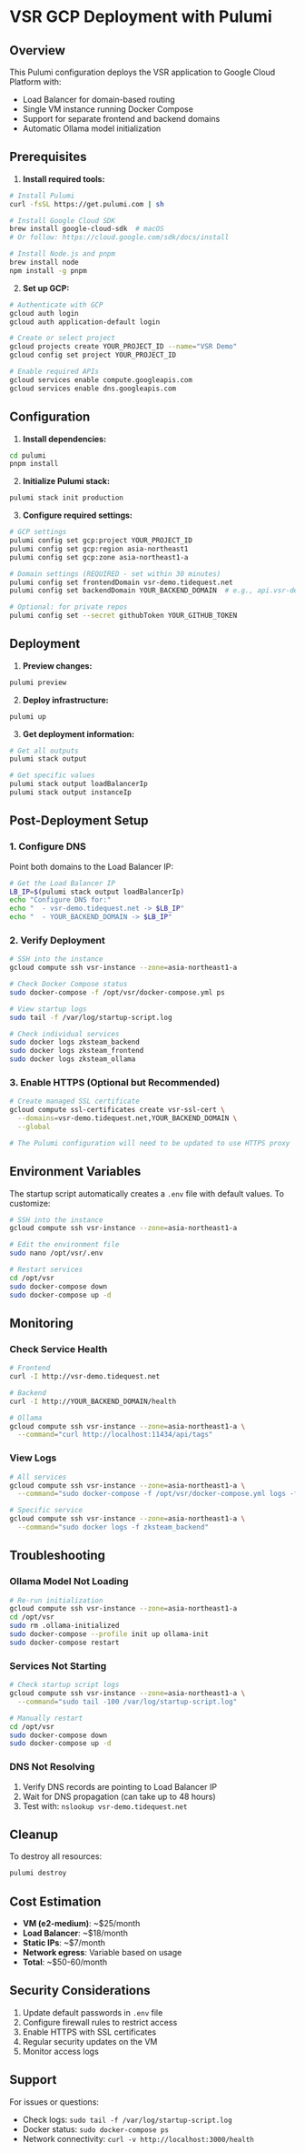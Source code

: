 # VSR GCP Deployment with Pulumi

## Overview
This Pulumi configuration deploys the VSR application to Google Cloud Platform with:
- Load Balancer for domain-based routing
- Single VM instance running Docker Compose
- Support for separate frontend and backend domains
- Automatic Ollama model initialization

## Prerequisites

1. **Install required tools:**
```bash
# Install Pulumi
curl -fsSL https://get.pulumi.com | sh

# Install Google Cloud SDK
brew install google-cloud-sdk  # macOS
# Or follow: https://cloud.google.com/sdk/docs/install

# Install Node.js and pnpm
brew install node
npm install -g pnpm
```

2. **Set up GCP:**
```bash
# Authenticate with GCP
gcloud auth login
gcloud auth application-default login

# Create or select project
gcloud projects create YOUR_PROJECT_ID --name="VSR Demo"
gcloud config set project YOUR_PROJECT_ID

# Enable required APIs
gcloud services enable compute.googleapis.com
gcloud services enable dns.googleapis.com
```

## Configuration

1. **Install dependencies:**
```bash
cd pulumi
pnpm install
```

2. **Initialize Pulumi stack:**
```bash
pulumi stack init production
```

3. **Configure required settings:**
```bash
# GCP settings
pulumi config set gcp:project YOUR_PROJECT_ID
pulumi config set gcp:region asia-northeast1
pulumi config set gcp:zone asia-northeast1-a

# Domain settings (REQUIRED - set within 30 minutes)
pulumi config set frontendDomain vsr-demo.tidequest.net
pulumi config set backendDomain YOUR_BACKEND_DOMAIN  # e.g., api.vsr-demo.tidequest.net

# Optional: for private repos
pulumi config set --secret githubToken YOUR_GITHUB_TOKEN
```

## Deployment

1. **Preview changes:**
```bash
pulumi preview
```

2. **Deploy infrastructure:**
```bash
pulumi up
```

3. **Get deployment information:**
```bash
# Get all outputs
pulumi stack output

# Get specific values
pulumi stack output loadBalancerIp
pulumi stack output instanceIp
```

## Post-Deployment Setup

### 1. Configure DNS
Point both domains to the Load Balancer IP:
```bash
# Get the Load Balancer IP
LB_IP=$(pulumi stack output loadBalancerIp)
echo "Configure DNS for:"
echo "  - vsr-demo.tidequest.net -> $LB_IP"
echo "  - YOUR_BACKEND_DOMAIN -> $LB_IP"
```

### 2. Verify Deployment
```bash
# SSH into the instance
gcloud compute ssh vsr-instance --zone=asia-northeast1-a

# Check Docker Compose status
sudo docker-compose -f /opt/vsr/docker-compose.yml ps

# View startup logs
sudo tail -f /var/log/startup-script.log

# Check individual services
sudo docker logs zksteam_backend
sudo docker logs zksteam_frontend
sudo docker logs zksteam_ollama
```

### 3. Enable HTTPS (Optional but Recommended)
```bash
# Create managed SSL certificate
gcloud compute ssl-certificates create vsr-ssl-cert \
  --domains=vsr-demo.tidequest.net,YOUR_BACKEND_DOMAIN \
  --global

# The Pulumi configuration will need to be updated to use HTTPS proxy
```

## Environment Variables
The startup script automatically creates a `.env` file with default values. To customize:

```bash
# SSH into the instance
gcloud compute ssh vsr-instance --zone=asia-northeast1-a

# Edit the environment file
sudo nano /opt/vsr/.env

# Restart services
cd /opt/vsr
sudo docker-compose down
sudo docker-compose up -d
```

## Monitoring

### Check Service Health
```bash
# Frontend
curl -I http://vsr-demo.tidequest.net

# Backend
curl -I http://YOUR_BACKEND_DOMAIN/health

# Ollama
gcloud compute ssh vsr-instance --zone=asia-northeast1-a \
  --command="curl http://localhost:11434/api/tags"
```

### View Logs
```bash
# All services
gcloud compute ssh vsr-instance --zone=asia-northeast1-a \
  --command="sudo docker-compose -f /opt/vsr/docker-compose.yml logs -f"

# Specific service
gcloud compute ssh vsr-instance --zone=asia-northeast1-a \
  --command="sudo docker logs -f zksteam_backend"
```

## Troubleshooting

### Ollama Model Not Loading
```bash
# Re-run initialization
gcloud compute ssh vsr-instance --zone=asia-northeast1-a
cd /opt/vsr
sudo rm .ollama-initialized
sudo docker-compose --profile init up ollama-init
sudo docker-compose restart
```

### Services Not Starting
```bash
# Check startup script logs
gcloud compute ssh vsr-instance --zone=asia-northeast1-a \
  --command="sudo tail -100 /var/log/startup-script.log"

# Manually restart
cd /opt/vsr
sudo docker-compose down
sudo docker-compose up -d
```

### DNS Not Resolving
1. Verify DNS records are pointing to Load Balancer IP
2. Wait for DNS propagation (can take up to 48 hours)
3. Test with: `nslookup vsr-demo.tidequest.net`

## Cleanup

To destroy all resources:
```bash
pulumi destroy
```

## Cost Estimation
- **VM (e2-medium)**: ~$25/month
- **Load Balancer**: ~$18/month
- **Static IPs**: ~$7/month
- **Network egress**: Variable based on usage
- **Total**: ~$50-60/month

## Security Considerations
1. Update default passwords in `.env` file
2. Configure firewall rules to restrict access
3. Enable HTTPS with SSL certificates
4. Regular security updates on the VM
5. Monitor access logs

## Support
For issues or questions:
- Check logs: `sudo tail -f /var/log/startup-script.log`
- Docker status: `sudo docker-compose ps`
- Network connectivity: `curl -v http://localhost:3000/health`